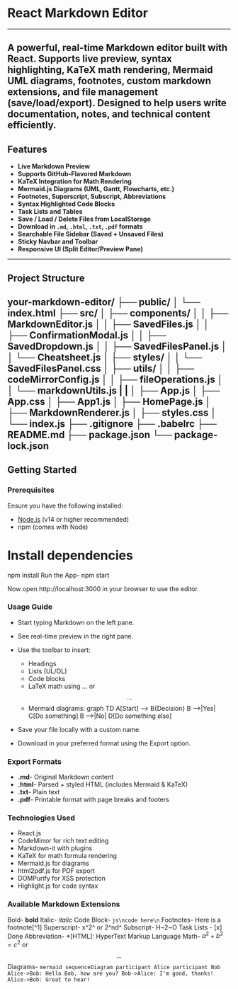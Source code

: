 # React Markdown Editor
---

A powerful, real-time Markdown editor built with React. Supports **live preview**, **syntax highlighting**, **KaTeX math rendering**, **Mermaid UML diagrams**, **footnotes**, **custom markdown extensions**, and **file management (save/load/export)**. Designed to help users write documentation, notes, and technical content efficiently.
---

## Features

- **Live Markdown Preview**
- **Supports GitHub-Flavored Markdown**
- **KaTeX Integration for Math Rendering**
- **Mermaid.js Diagrams (UML, Gantt, Flowcharts, etc.)**
- **Footnotes, Superscript, Subscript, Abbreviations**
- **Syntax Highlighted Code Blocks**
- **Task Lists and Tables**
- **Save / Load / Delete Files from LocalStorage**
- **Download in `.md`, `.html`, `.txt`, `.pdf` formats**
- **Searchable File Sidebar (Saved + Unsaved Files)**
- **Sticky Navbar and Toolbar**
- **Responsive UI (Split Editor/Preview Pane)**

---

## Project Structure

your-markdown-editor/
├── public/
│   └── index.html
├── src/
│   ├── components/
│   │   ├── MarkdownEditor.js
│   │   ├── SavedFiles.js
│   │   ├── ConfirmationModal.js
│   │   ├── SavedDropdown.js
│   │   ├── SavedFilesPanel.js
│   │   └── Cheatsheet.js
│   ├── styles/
│   │   └── SavedFilesPanel.css
│   ├── utils/
│   │   ├── codeMirrorConfig.js
│   │   ├── fileOperations.js
│   │   └── markdownUtils.js
|   |
│   ├── App.js
│   ├── App.css
│   ├── App1.js
│   ├── HomePage.js
│   ├── MarkdownRenderer.js
│   ├── styles.css
│   └── index.js
├── .gitignore
├── .babelrc
├── README.md
├── package.json
└── package-lock.json
---

## Getting Started

### Prerequisites

Ensure you have the following installed:
- [Node.js](https://nodejs.org/) (v14 or higher recommended)
- npm (comes with Node) 

# Install dependencies
npm install
Run the App- npm start

Now open http://localhost:3000 in your browser to use the editor.

### Usage Guide
- Start typing Markdown on the left pane.
- See real-time preview in the right pane.
- Use the toolbar to insert:
    - Headings
    - Lists (UL/OL)
    - Code blocks
    - LaTeX math using $...$ or $$...$$
    - Mermaid diagrams:
        graph TD
            A[Start] --> B{Decision}
            B -->|Yes| C[Do something]
            B -->|No| D[Do something else]

- Save your file locally with a custom name.
- Download in your preferred format using the Export option.


### Export Formats
- **.md**- Original Markdown content
- **.html**- Parsed + styled HTML (includes Mermaid & KaTeX)
- **.txt**- Plain text
- **.pdf**- Printable format with page breaks and footers

### Technologies Used
- React.js
- CodeMirror for rich text editing
- Markdown-it with plugins
- KaTeX for math formula rendering
- Mermaid.js for diagrams
- html2pdf.js for PDF export
- DOMPurify for XSS protection
- Highlight.js for code syntax

### Available Markdown Extensions
Bold- **bold**
Italic- _italic_
Code Block- ```js\ncode here\n```
Footnotes- Here is a footnote[^1]
Superscript- x^2^ or 2^nd^
Subscript- H~2~O
Task Lists	- [x] Done
Abbreviation- *[HTML]: HyperText Markup Language
Math- $a^2 + b^2 = c^2$ or $$...$$
Diagrams- ```mermaid
                sequenceDiagram
                    participant Alice
                    participant Bob
                    Alice->Bob: Hello Bob, how are you?
                    Bob->Alice: I'm good, thanks!
                    Alice->Bob: Great to hear!
                    ```
